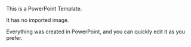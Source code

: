 This is a PowerPoint Template.

It has no imported image.

Everything was created in PowerPoint, and you can quickly edit it as you prefer.
